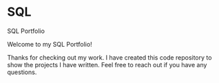 # SQL
SQL Portfolio

Welcome to my SQL Portfolio!

Thanks for checking out my work. I have created this code repository to show the projects I have written. Feel free to reach out if you have any questions. 
